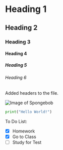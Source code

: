 # Heading 1
## Heading 2
### Heading 3
#### Heading 4
##### Heading 5
###### Heading 6


Added headers to the file.

![Image of Spongebob](https://static.wikia.nocookie.net/cartoons/images/e/ed/Profile_-_SpongeBob_SquarePants.png/revision/latest?cb=20240420115914)

``` python
print("Hello World!")
```

To Do List:
- [x] Homework
- [x] Go to Class
- [ ] Study for Test
